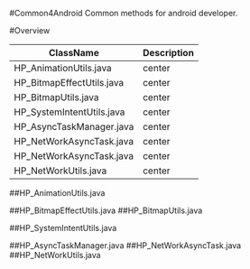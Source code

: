 #Common4Android
  Common methods for android developer.
  
#Overview

ClassName                  | Description  
---------------------------|--------------------------------------
HP_AnimationUtils.java     | center       
HP_BitmapEffectUtils.java  | center       
HP_BitmapUtils.java        | center      
HP_SystemIntentUtils.java  | center      
HP_AsyncTaskManager.java   | center       
HP_NetWorkAsyncTask.java   | center      
HP_NetWorkAsyncTask.java   | center      
HP_NetWorkUtils.java       | center     

##HP_AnimationUtils.java  


##HP_BitmapEffectUtils.java
##HP_BitmapUtils.java

##HP_SystemIntentUtils.java

##HP_AsyncTaskManager.java
##HP_NetWorkAsyncTask.java
##HP_NetWorkUtils.java